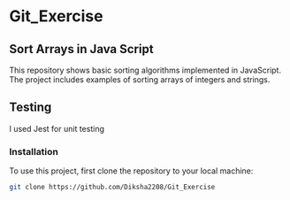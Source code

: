 # Git_Exercise

## Sort Arrays in Java Script

This repository shows basic sorting algorithms implemented in JavaScript. 
The project includes examples of sorting arrays of integers and strings. 

## Testing

I used Jest for unit testing


### Installation

To use this project, first clone the repository to your local machine:

```bash
git clone https://github.com/Diksha2208/Git_Exercise

